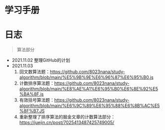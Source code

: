 # 学习手册
# 日志
> 算法部分
  * 2021.11.02 整理GitHub的计划
  * 2021.11.03 
    1. 回文数算法题：https://github.com/8023nana/study-algorithm/blob/main/%E5%9B%9E%E6%96%87%E6%95%B0.js
    2. 计数排序算法题：https://github.com/8023nana/study-algorithm/blob/main/%E8%AE%A1%E6%95%B0%E6%8E%92%E5%BA%8F.js
    3. 有效括号算法题：https://github.com/8023nana/study-algorithm/blob/main/%E6%9C%89%E6%95%88%E6%8B%AC%E5%8F%B7.JS
    4. 重新整理了排序算法的掘金文章的计数算法部分：https://juejin.cn/post/7025413487425749005/
